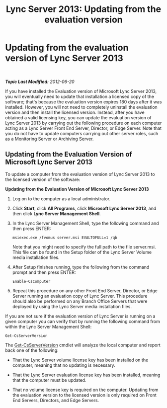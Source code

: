 ﻿---
title: 'Lync Server 2013: Updating from the evaluation version'
TOCTitle: Updating from the evaluation version of Lync Server 2013
ms:assetid: 62a88180-4289-4a2a-9cb9-1b9899344a63
ms:mtpsurl: https://technet.microsoft.com/en-us/library/Gg521005(v=OCS.15)
ms:contentKeyID: 48184294
ms.date: 07/23/2014
mtps_version: v=OCS.15
---

<div data-xmlns="http://www.w3.org/1999/xhtml">

<div class="topic" data-xmlns="http://www.w3.org/1999/xhtml" data-msxsl="urn:schemas-microsoft-com:xslt" data-cs="http://msdn.microsoft.com/en-us/">

<div data-asp="http://msdn2.microsoft.com/asp">

# Updating from the evaluation version of Lync Server 2013

</div>

<div id="mainSection">

<div id="mainBody">

<span> </span>

_**Topic Last Modified:** 2012-06-20_

If you have installed the Evaluation version of Microsoft Lync Server 2013, you will eventually need to update that installation a licensed copy of the software; that's because the evaluation version expires 180 days after it was installed. However, you will not need to completely uninstall the evaluation version and then install the licensed version. Instead, after you have obtained a valid licensing key, you can update the evaluation version of Lync Server 2013 by carrying out the following procedure on each computer acting as a Lync Server Front End Server, Director, or Edge Server. Note that you do not have to update computers carrying out other server roles, such as a Monitoring Server or Archiving Server.

<div>

## Updating from the Evaluation Version of Microsoft Lync Server 2013

To update a computer from the evaluation version of Lync Server 2013 to the licensed version of the software:

**Updating from the Evaluation Version of Microsoft Lync Server 2013**

1.  Log on to the computer as a local administrator.

2.  Click **Start**, click **All Programs**, click **Microsoft Lync Server 2013**, and then click **Lync Server Management Shell**.

3.  In the Lync Server Management Shell, type the following command and then press ENTER:
    
        msiexec.exe /fvomus server.msi EVALTOFULL=1 /qb
    
    Note that you might need to specify the full path to the file server.msi. This file can be found in the Setup folder of the Lync Server Volume media installation files.

4.  After Setup finishes running, type the following from the command prompt and then press ENTER:
    
        Enable-CsComputer

5.  Repeat this procedure on any other Front End Server, Director, or Edge Server running an evaluation copy of Lync Server. This procedure should also be performed on any Branch Office Servers that were deployed by using the Lync Server media installation files.

If you are not sure if the evaluation version of Lync Server is running on a given computer you can verify that by running the following command from within the Lync Server Management Shell:

    Get-CsServerVersion

The [Get-CsServerVersion](get-csserverversion.md) cmdlet will analyze the local computer and report back one of the following:

  - That the Lync Server volume license key has been installed on the computer, meaning that no updating is necessary.

  - That the Lync Server evaluation license key has been installed, meaning that the computer must be updated.

  - That no volume license key is required on the computer. Updating from the evaluation version to the licensed version is only required on Front End Servers, Directors, and Edge Servers.

</div>

</div>

<span> </span>

</div>

</div>

</div>

